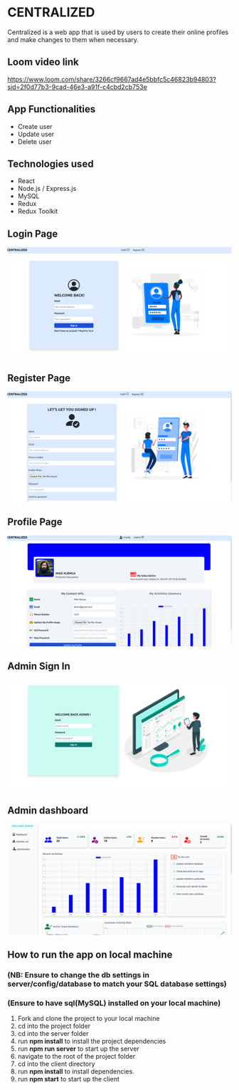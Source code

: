 # CENTRALIZED

Centralized is a web app that is used by users to create their online profiles and make changes to them when necessary.

## Loom video link

https://www.loom.com/share/3266cf9667ad4e5bbfc5c46823b94803?sid=2f0d77b3-9cad-46e3-a91f-c4cbd2cb753e

## App Functionalities

* Create user
* Update user
* Delete user

## Technologies used

* React
* Node.js / Express.js
* MySQL
* Redux
* Redux Toolkit

## Login Page

![ALT login page](./Screenshot%20from%202024-07-21%2019-09-16.png)

## Register Page

![ALT registerpage](./Screenshot%20from%202024-07-21%2019-09-26.png)

## Profile Page

![ALT User Profile Page](./Screenshot%20from%202024-07-21%2019-24-09.png)

## Admin Sign In

![ALT Admin sign in](./Screenshot%20from%202024-07-21%2019-09-49.png)

## Admin dashboard

![ALT Admin dashboard](./Screenshot%20from%202024-07-21%2019-10-16.png)

## How to run the app on local machine

### (NB: Ensure to change the db settings in server/config/database to match your SQL database settings)
### (Ensure to have sql(MySQL) installed on your local machine)

1. Fork and clone the project to your local machine
2. cd into the project folder
3. cd into the server folder
4. run **npm install** to install the project dependencies
5. run **npm run server** to start up the server
6. navigate to the root of the project folder
7. cd into the client directory
8. run **npm install** to install dependencies.
9. run **npm start** to start up the client